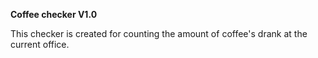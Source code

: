 **Coffee checker V1.0**

This checker is created for counting the amount of coffee's drank at the current office.